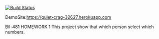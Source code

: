 [![Build Status](https://travis-ci.org/furkanbegendi/MyDemoAp.svg?branch=master)](https://travis-ci.org/furkanbegendi/MyDemoAp)

DemoSite:https://quiet-crag-32627.herokuapp.com

Bil-481 HOMEWORK 1
This project show that which person select which numbers.
